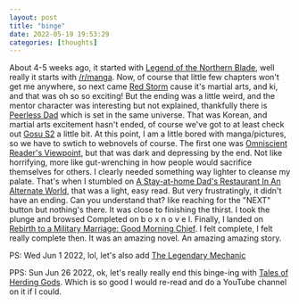 ```yaml
---
layout: post
title: "binge"
date: 2022-05-19 19:53:29
categories: [thoughts]
---
```


About 4-5 weeks ago, it started with [Legend of the Northern Blade](https://old.reddit.com/r/NorthernBlade/), well really it starts with [/r/manga](https://old.reddit.com/r/manga/). Now, of course that little few chapters won't get me anywhere, so next came [Red Storm](https://old.reddit.com/r/Red_Storm/) cause it's martial arts, and ki, and that was oh so so exciting! But the ending was a little weird, and the mentor character was interesting but not explained, thankfully there is [Peerless Dad](https://old.reddit.com/r/PeerlessDad/) which is set in the same universe. That was Korean, and martial arts excitement hasn't ended, of course we've got to at least check out [Gosu S2](https://old.reddit.com/r/Gosu_The_Master/) a little bit. At this point, I am a little bored with manga/pictures, so we have to swtich to webnovels of course. The first one was [Omniscient Reader's Viewpoint](https://www.novelupdates.com/series/omniscient-readers-viewpoint/), but that was dark and depressing by the end. Not like horrifying, more like gut-wrenching in how people would sacrifice themselves for others. I clearly needed something way lighter to cleanse my palate. That's when I stumbled on [A Stay-at-home Dad's Restaurant In An Alternate World](https://www.webnovel.com/book/a-stay-at-home-dad's-restaurant-in-an-alternate-world_9829507306003305), that was a light, easy read. But very frustratingly, it didn't have an ending. Can you understand that? like reaching for the "NEXT" button but nothing's there. It was close to finishing the thirst. I took the plunge and browsed Completed on b o x n o v e l. Finally, I landed on [Rebirth to a Military Marriage: Good Morning Chief](https://www.novelupdates.com/series/rebirth-to-a-military-marriage-good-morning-chief/). I felt complete, I felt really complete then. It was an amazing novel. An amazing amazing story.

PS: Wed Jun 1 2022, lol, let's also add [The Legendary Mechanic](https://www.novelupdates.com/series/the-legendary-mechanic/)

PPS: Sun Jun 26 2022, ok, let's really really end this binge-ing with [Tales of Herding Gods](https://www.novelupdates.com/series/tales-of-herding-gods/). Which is so good I would re-read and do a YouTube channel on it if I could.